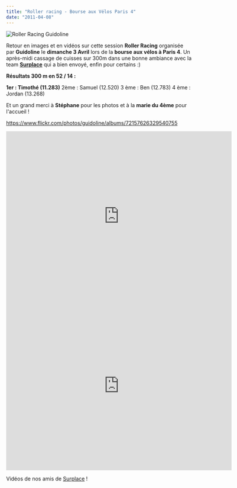 ```yaml
---
title: "Roller racing - Bourse aux Vélos Paris 4"
date: "2011-04-08"
---
```


![](images/IMG_6170-1024x682.jpg "Roller Racing Guidoline")

Retour en images et en vidéos sur cette session **Roller Racing** organisée par **Guidoline** le **dimanche 3 Avril** lors de la **bourse aux vélos à Paris 4**. Un après-midi cassage de cuisses sur 300m dans une bonne ambiance avec la team [**Surplace**](http://www.surplace.fr/) qui a bien envoyé, enfin pour certains :)

**Résultats 300 m en 52 / 14 :**

**1er : Timothé (11.283)** 2ème : Samuel (12.520) 3 ème : Ben (12.783) 4 ème : Jordan (13.268)

Et un grand merci à **Stéphane** pour les photos et à la **marie du 4ème** pour l'accueil !

<https://www.flickr.com/photos/guidoline/albums/72157626329540755>

<iframe src="https://player.vimeo.com/video/21965369?title=0&amp;byline=0&amp;portrait=0" width="610" height="458" frameborder="0"></iframe>

<iframe src="https://player.vimeo.com/video/21964649?title=0&amp;byline=0&amp;portrait=0" width="610" height="458" frameborder="0"></iframe>

Vidéos de nos amis de [Surplace](http://www.surplace.fr/) !
